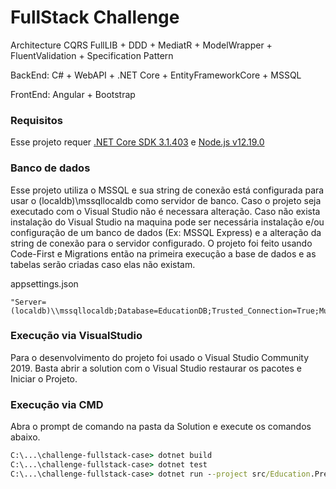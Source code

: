 # FullStack Challenge
Architecture CQRS FullLIB + DDD + MediatR + ModelWrapper + FluentValidation + Specification Pattern

BackEnd: C# + WebAPI + .NET Core + EntityFrameworkCore + MSSQL

FrontEnd: Angular + Bootstrap

### Requisitos
Esse projeto requer [.NET Core SDK 3.1.403] e [Node.js v12.19.0]

### Banco de dados
Esse projeto utiliza o MSSQL e sua string de conexão está configurada para usar o (localdb)\\mssqllocaldb como servidor de banco. Caso o projeto seja executado com o Visual Studio não é necessara alteração.
Caso não exista instalação do Visual Studio na maquina pode ser necessária instalação e/ou configuração de um banco de dados (Ex: MSSQL Express) e a alteração da string de conexão para o servidor configurado.
O projeto foi feito usando Code-First e Migrations então na primeira execução a base de dados e as tabelas serão criadas caso elas não existam.

appsettings.json
```
"Server=(localdb)\\mssqllocaldb;Database=EducationDB;Trusted_Connection=True;MultipleActiveResultSets=true"
```

### Execução via VisualStudio
Para o desenvolvimento do projeto foi usado o Visual Studio Community 2019.
Basta abrir a solution com o Visual Studio restaurar os pacotes e Iniciar o Projeto.

### Execução via CMD
Abra o prompt de comando na pasta da Solution e execute os comandos abaixo.

``` cmd
C:\...\challenge-fullstack-case> dotnet build
C:\...\challenge-fullstack-case> dotnet test 
C:\...\challenge-fullstack-case> dotnet run --project src/Education.Presentations.Web.SpaAngular
```

[.NET Core SDK 3.1.403]: <https://dotnet.microsoft.com/download/dotnet-core/thank-you/sdk-3.1.403-windows-x64-installer>
[Node.js v12.19.0]: <https://nodejs.org/dist/v12.19.0/node-v12.19.0-x64.msi>
